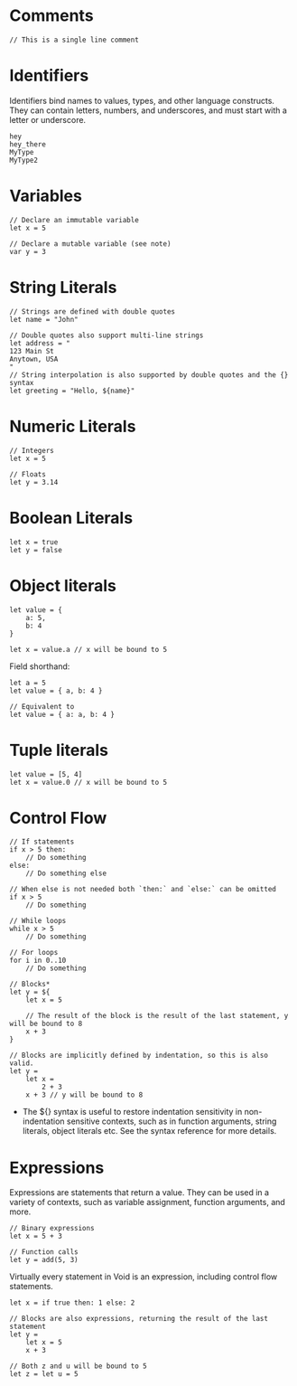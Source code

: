 # Comments

```void
// This is a single line comment
```
# Identifiers

Identifiers bind names to values, types, and other language constructs. They can
contain letters, numbers, and underscores, and must start with a letter or underscore.

```void
hey
hey_there
MyType
MyType2
```

# Variables

```void
// Declare an immutable variable
let x = 5

// Declare a mutable variable (see note)
var y = 3
```

# String Literals

```void
// Strings are defined with double quotes
let name = "John"

// Double quotes also support multi-line strings
let address = "
123 Main St
Anytown, USA
"
// String interpolation is also supported by double quotes and the {} syntax
let greeting = "Hello, ${name}"
```

# Numeric Literals

```void
// Integers
let x = 5

// Floats
let y = 3.14
```

# Boolean Literals

```void
let x = true
let y = false
```

# Object literals

```void
let value = {
	a: 5,
	b: 4
}

let x = value.a // x will be bound to 5
```

Field shorthand:

```void
let a = 5
let value = { a, b: 4 }

// Equivalent to
let value = { a: a, b: 4 }
```

# Tuple literals

```void
let value = [5, 4]
let x = value.0 // x will be bound to 5
```

# Control Flow

```void
// If statements
if x > 5 then:
	// Do something
else:
	// Do something else

// When else is not needed both `then:` and `else:` can be omitted
if x > 5
	// Do something

// While loops
while x > 5
	// Do something

// For loops
for i in 0..10
	// Do something

// Blocks*
let y = ${
	let x = 5

	// The result of the block is the result of the last statement, y will be bound to 8
	x + 3
}

// Blocks are implicitly defined by indentation, so this is also valid.
let y =
	let x =
		2 + 3
	x + 3 // y will be bound to 8
```

* The ${} syntax is useful to restore indentation sensitivity in non-indentation sensitive contexts, such as in function arguments, string literals, object literals etc. See the syntax reference for more details.

# Expressions

Expressions are statements that return a value. They can be used in a variety of contexts, such as variable assignment, function arguments, and more.

```void
// Binary expressions
let x = 5 + 3

// Function calls
let y = add(5, 3)
```

Virtually every statement in Void is an expression, including control flow statements.

```void
let x = if true then: 1 else: 2

// Blocks are also expressions, returning the result of the last statement
let y =
	let x = 5
	x + 3

// Both z and u will be bound to 5
let z = let u = 5
```
